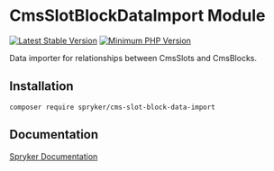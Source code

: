 # CmsSlotBlockDataImport Module
[![Latest Stable Version](https://poser.pugx.org/spryker/cms-slot-block-data-import/v/stable.svg)](https://packagist.org/packages/spryker/cms-slot-block-data-import)
[![Minimum PHP Version](https://img.shields.io/badge/php-%3E%3D%207.4-8892BF.svg)](https://php.net/)

Data importer for relationships between CmsSlots and CmsBlocks.

## Installation

```
composer require spryker/cms-slot-block-data-import
```

## Documentation

[Spryker Documentation](https://docs.spryker.com)
